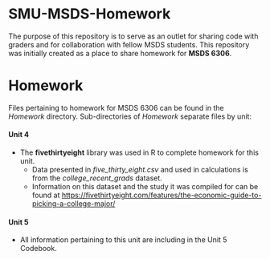 # SMU-MSDS-Homework

The purpose of this repository is to serve as an outlet for sharing code with graders and for collaboration with fellow MSDS students.
This repository was initially created as a place to share homework for **MSDS 6306**.

# Homework
Files pertaining to homework for MSDS 6306 can be found in the *Homework* directory.
Sub-directories of *Homework* separate files by unit:

#### Unit 4
* The **fivethirtyeight** library was used in R to complete homework for this unit.
    * Data presented in *five_thirty_eight.csv* and used in calculations is from the *college_recent_grads* dataset.
    * Information on this dataset and the study it was compiled for can be found at https://fivethirtyeight.com/features/the-economic-guide-to-picking-a-college-major/

#### Unit 5
* All information pertaining to this unit are including in the Unit 5 Codebook.
